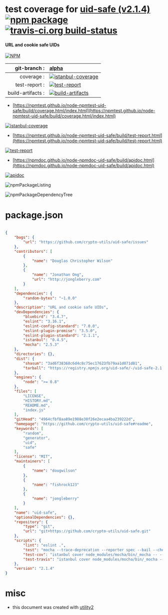 # test coverage for  [uid-safe (v2.1.4)](https://github.com/crypto-utils/uid-safe#readme)  [![npm package](https://img.shields.io/npm/v/npmtest-uid-safe.svg?style=flat-square)](https://www.npmjs.org/package/npmtest-uid-safe) [![travis-ci.org build-status](https://api.travis-ci.org/npmtest/node-npmtest-uid-safe.svg)](https://travis-ci.org/npmtest/node-npmtest-uid-safe)
#### URL and cookie safe UIDs

[![NPM](https://nodei.co/npm/uid-safe.png?downloads=true&downloadRank=true&stars=true)](https://www.npmjs.com/package/uid-safe)

| git-branch : | [alpha](https://github.com/npmtest/node-npmtest-uid-safe/tree/alpha)|
|--:|:--|
| coverage : | [![istanbul-coverage](https://npmtest.github.io/node-npmtest-uid-safe/build/coverage.badge.svg)](https://npmtest.github.io/node-npmtest-uid-safe/build/coverage.html/index.html)|
| test-report : | [![test-report](https://npmtest.github.io/node-npmtest-uid-safe/build/test-report.badge.svg)](https://npmtest.github.io/node-npmtest-uid-safe/build/test-report.html)|
| build-artifacts : | [![build-artifacts](https://npmtest.github.io/node-npmtest-uid-safe/glyphicons_144_folder_open.png)](https://github.com/npmtest/node-npmtest-uid-safe/tree/gh-pages/build)|

- [https://npmtest.github.io/node-npmtest-uid-safe/build/coverage.html/index.html](https://npmtest.github.io/node-npmtest-uid-safe/build/coverage.html/index.html)

[![istanbul-coverage](https://npmtest.github.io/node-npmtest-uid-safe/build/screenCapture.buildCi.browser.%252Ftmp%252Fbuild%252Fcoverage.lib.html.png)](https://npmtest.github.io/node-npmtest-uid-safe/build/coverage.html/index.html)

- [https://npmtest.github.io/node-npmtest-uid-safe/build/test-report.html](https://npmtest.github.io/node-npmtest-uid-safe/build/test-report.html)

[![test-report](https://npmtest.github.io/node-npmtest-uid-safe/build/screenCapture.buildCi.browser.%252Ftmp%252Fbuild%252Ftest-report.html.png)](https://npmtest.github.io/node-npmtest-uid-safe/build/test-report.html)

- [https://npmdoc.github.io/node-npmdoc-uid-safe/build/apidoc.html](https://npmdoc.github.io/node-npmdoc-uid-safe/build/apidoc.html)

[![apidoc](https://npmdoc.github.io/node-npmdoc-uid-safe/build/screenCapture.buildCi.browser.%252Ftmp%252Fbuild%252Fapidoc.html.png)](https://npmdoc.github.io/node-npmdoc-uid-safe/build/apidoc.html)

![npmPackageListing](https://npmtest.github.io/node-npmtest-uid-safe/build/screenCapture.npmPackageListing.svg)

![npmPackageDependencyTree](https://npmtest.github.io/node-npmtest-uid-safe/build/screenCapture.npmPackageDependencyTree.svg)



# package.json

```json

{
    "bugs": {
        "url": "https://github.com/crypto-utils/uid-safe/issues"
    },
    "contributors": [
        {
            "name": "Douglas Christopher Wilson"
        },
        {
            "name": "Jonathan Ong",
            "url": "http://jongleberry.com"
        }
    ],
    "dependencies": {
        "random-bytes": "~1.0.0"
    },
    "description": "URL and cookie safe UIDs",
    "devDependencies": {
        "bluebird": "3.4.7",
        "eslint": "3.16.1",
        "eslint-config-standard": "7.0.0",
        "eslint-plugin-promise": "3.5.0",
        "eslint-plugin-standard": "2.1.1",
        "istanbul": "0.4.5",
        "mocha": "2.5.3"
    },
    "directories": {},
    "dist": {
        "shasum": "3ad6f38368c6d4c8c75ec17623fb79aa1d071d81",
        "tarball": "https://registry.npmjs.org/uid-safe/-/uid-safe-2.1.4.tgz"
    },
    "engines": {
        "node": ">= 0.8"
    },
    "files": [
        "LICENSE",
        "HISTORY.md",
        "README.md",
        "index.js"
    ],
    "gitHead": "4964cfbf8aa89e1988e30f26e2ecaa4ba239222d",
    "homepage": "https://github.com/crypto-utils/uid-safe#readme",
    "keywords": [
        "random",
        "generator",
        "uid",
        "safe"
    ],
    "license": "MIT",
    "maintainers": [
        {
            "name": "dougwilson"
        },
        {
            "name": "fishrock123"
        },
        {
            "name": "jongleberry"
        }
    ],
    "name": "uid-safe",
    "optionalDependencies": {},
    "repository": {
        "type": "git",
        "url": "git+https://github.com/crypto-utils/uid-safe.git"
    },
    "scripts": {
        "lint": "eslint .",
        "test": "mocha --trace-deprecation --reporter spec --bail --check-leaks test/",
        "test-cov": "istanbul cover node_modules/mocha/bin/_mocha -- --trace-deprecation --reporter dot --check-leaks test/",
        "test-travis": "istanbul cover node_modules/mocha/bin/_mocha --report lcovonly -- --trace-deprecation --reporter spec --check-leaks test/"
    },
    "version": "2.1.4"
}
```



# misc
- this document was created with [utility2](https://github.com/kaizhu256/node-utility2)
